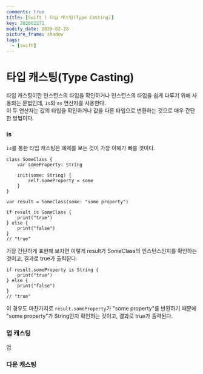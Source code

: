 ```yaml
---
comments: true
title: [Swift ) 타입 캐스팅(Type Casting)]
key: 202002271
modify_date: 2020-02-28
picture_frame: shadow
tags:
  - [swift]
---
```

 
# 타입 캐스팅(Type Casting)
 
타입 캐스팅이란 인스턴스의 타입을 확인하거나 인스턴스의 타입을 쉽게 다루기 위해 사용되는 문법인데, `is`와 `as` 연산자를 사용한다.    
이 두 연산자는 값의 타입을 확인하거나 값을 다른 타입으로 변환하는 것으로 매우 간단한 방법이다.
 
### is
 
`is`를 통한 타입 캐스팅은 예제를 보는 것이 가장 이해가 빠를 것이다.
```
class SomeClass {
    var someProperty: String
    
    init(some: String) {
        self.someProperty = some
    }
}
 
var result = SomeClass(some: "some property")
 
if result is SomeClass {
    print("true")
} else {
    print("false")
}
// "true"
```
가장 간단하게 표현해 보자면 이렇게 result가 SomeClass의 인스턴스인지를 확인하는 것이고, 결과로 true가 출력된다.
```
if result.someProperty is String {
    print("true")
} else {
    print("false")
}
// "true"
```
이 경우도 마찬가지로 `result.someProperty`가 "some property"를 반환하기 때문에 "some property"가 String인지 확인하는 것이고, 결과로 true가 출력된다.

### 업 캐스팅
 
업 
 
### 다운 캐스팅
